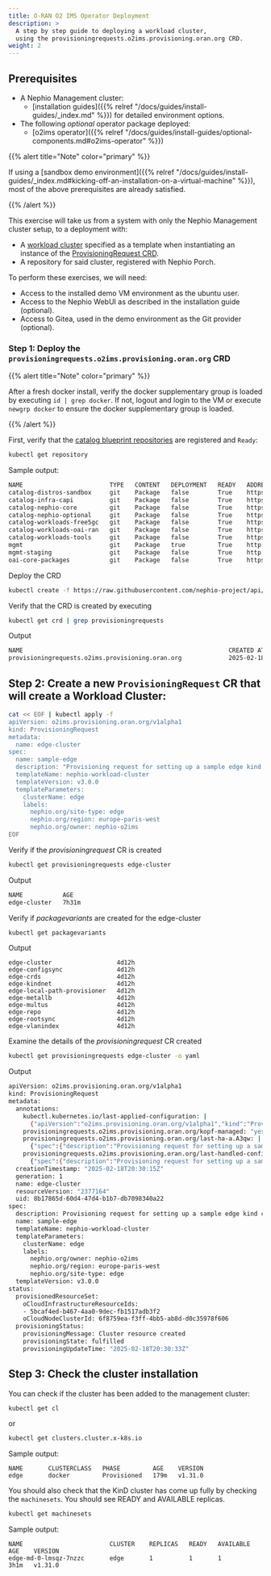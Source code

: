 ```yaml
---
title: O-RAN O2 IMS Operator Deployment
description: >
  A step by step guide to deploying a workload cluster, 
  using the provisioningrequests.o2ims.provisioning.oran.org CRD.
weight: 2
---
```


## Prerequisites

- A Nephio Management cluster: 
  - [installation guides]({{% relref "/docs/guides/install-guides/_index.md" %}}) for detailed environment options.
- The following *optional* operator package deployed:
  - [o2ims operator]({{% relref "/docs/guides/install-guides/optional-components.md#o2ims-operator" %}})

{{% alert title="Note" color="primary" %}}

If using a [sandbox demo environment]({{% relref "/docs/guides/install-guides/_index.md#kicking-off-an-installation-on-a-virtual-machine" %}}), 
most of the above prerequisites are already satisfied.

{{% /alert %}}

This exercise will take us from a system with only the Nephio Management cluster setup, to a deployment with:

- A [workload cluster](https://github.com/nephio-project/catalog/tree/main/infra/capi/nephio-workload-cluster) specified as a template when instantiating an instance of the [ProvisioningRequest CRD](https://github.com/nephio-project/api/blob/main/config/crd/bases/o2ims.provisioning.oran.org_provisioningrequests.yaml).
- A repository for said cluster, registered with Nephio Porch.

To perform these exercises, we will need:

- Access to the installed demo VM environment as the ubuntu user.
- Access to the Nephio WebUI as described in the installation guide (optional).
- Access to Gitea, used in the demo environment as the Git provider (optional).


### Step 1: Deploy the `provisioningrequests.o2ims.provisioning.oran.org` CRD

{{% alert title="Note" color="primary" %}}

After a fresh docker install, verify the docker supplementary group is loaded by executing `id | grep docker`.
If not, logout and login to the VM or execute `newgrp docker` to ensure the docker supplementary group is loaded.

{{% /alert %}}

First, verify that the [catalog blueprint repositories](https://github.com/nephio-project/catalog.git) are registered 
and `Ready`:
```bash
kubectl get repository
```
Sample output:
```bash
NAME                        TYPE   CONTENT   DEPLOYMENT   READY   ADDRESS
catalog-distros-sandbox     git    Package   false        True    https://github.com/nephio-project/catalog.git
catalog-infra-capi          git    Package   false        True    https://github.com/nephio-project/catalog.git
catalog-nephio-core         git    Package   false        True    https://github.com/nephio-project/catalog.git
catalog-nephio-optional     git    Package   false        True    https://github.com/nephio-project/catalog.git
catalog-workloads-free5gc   git    Package   false        True    https://github.com/nephio-project/catalog.git
catalog-workloads-oai-ran   git    Package   false        True    https://github.com/nephio-project/catalog.git
catalog-workloads-tools     git    Package   false        True    https://github.com/nephio-project/catalog.git
mgmt                        git    Package   true         True    http://172.18.0.200:3000/nephio/mgmt.git
mgmt-staging                git    Package   false        True    http://172.18.0.200:3000/nephio/mgmt-staging.git
oai-core-packages           git    Package   false        True    https://github.com/OPENAIRINTERFACE/oai-packages.git
```

Deploy the CRD
```bash
kubectl create -f https://raw.githubusercontent.com/nephio-project/api/refs/heads/main/config/crd/bases/o2ims.provisioning.oran.org_provisioningrequests.yaml
```
Verify that the CRD is created by executing
```bash
kubectl get crd | grep provisioningrequests
```
Output
```bash
NAME                                                         CREATED AT
provisioningrequests.o2ims.provisioning.oran.org             2025-02-18T20:20:06Z
```

## Step 2: Create a new `ProvisioningRequest` CR that will create a Workload Cluster:
```bash
cat << EOF | kubectl apply -f
apiVersion: o2ims.provisioning.oran.org/v1alpha1
kind: ProvisioningRequest
metadata:
  name: edge-cluster
spec:
  name: sample-edge
  description: "Provisioning request for setting up a sample edge kind cluster."
  templateName: nephio-workload-cluster
  templateVersion: v3.0.0
  templateParameters:
    clusterName: edge
    labels:
      nephio.org/site-type: edge
      nephio.org/region: europe-paris-west
      nephio.org/owner: nephio-o2ims
EOF
```

Verify if the *provisioningrequest* CR is created
```bash
kubectl get provisioningrequests edge-cluster
```
Output
```bash
NAME           AGE
edge-cluster   7h31m
```

Verify if *packagevariants* are created for the edge-cluster
```bash
kubectl get packagevariants
```
Output
```bashNAME                          AGE
edge-cluster                  4d12h
edge-configsync               4d12h
edge-crds                     4d12h
edge-kindnet                  4d12h
edge-local-path-provisioner   4d12h
edge-metallb                  4d12h
edge-multus                   4d12h
edge-repo                     4d12h
edge-rootsync                 4d12h
edge-vlanindex                4d12h

```

Examine the details of the *provisioningrequest* CR created
```bash
kubectl get provisioningrequests edge-cluster -o yaml
```
Output
```bash
apiVersion: o2ims.provisioning.oran.org/v1alpha1
kind: ProvisioningRequest
metadata:
  annotations:
    kubectl.kubernetes.io/last-applied-configuration: |
      {"apiVersion":"o2ims.provisioning.oran.org/v1alpha1","kind":"ProvisioningRequest","metadata":{"annotations":{},"name":"edge-cluster"},"spec":{"description":"Provisioning request for setting up a sample edge kind cluster.","name":"sample-edge","templateName":"nephio-workload-cluster","templateParameters":{"clusterName":"edge","labels":{"nephio.org/owner":"nephio-o2ims","nephio.org/region":"europe-paris-west","nephio.org/site-type":"edge"}},"templateVersion":"v3.0.0"}}
    provisioningrequests.o2ims.provisioning.oran.org/kopf-managed: "yes"
    provisioningrequests.o2ims.provisioning.oran.org/last-ha-a.A3qw: |
      {"spec":{"description":"Provisioning request for setting up a sample edge kind cluster.","name":"sample-edge","templateName":"nephio-workload-cluster","templateParameters":{"clusterName":"edge","labels":{"nephio.org/owner":"nephio-o2ims","nephio.org/region":"europe-paris-west","nephio.org/site-type":"edge"}},"templateVersion":"v3.0.0"}}
    provisioningrequests.o2ims.provisioning.oran.org/last-handled-configuration: |
      {"spec":{"description":"Provisioning request for setting up a sample edge kind cluster.","name":"sample-edge","templateName":"nephio-workload-cluster","templateParameters":{"clusterName":"edge","labels":{"nephio.org/owner":"nephio-o2ims","nephio.org/region":"europe-paris-west","nephio.org/site-type":"edge"}},"templateVersion":"v3.0.0"}}
  creationTimestamp: "2025-02-18T20:30:15Z"
  generation: 1
  name: edge-cluster
  resourceVersion: "2377164"
  uid: 8b17865d-60d4-47d4-b1b7-db7098340a22
spec:
  description: Provisioning request for setting up a sample edge kind cluster.
  name: sample-edge
  templateName: nephio-workload-cluster
  templateParameters:
    clusterName: edge
    labels:
      nephio.org/owner: nephio-o2ims
      nephio.org/region: europe-paris-west
      nephio.org/site-type: edge
  templateVersion: v3.0.0
status:
  provisionedResourceSet:
    oCloudInfrastructureResourceIds:
    - 5bcaf4ed-b467-4aa0-9dec-fb1517adb3f2
    oCloudNodeClusterId: 6f8759ea-f3ff-4bb5-ab8d-d0c35978f606
  provisioningStatus:
    provisioningMessage: Cluster resource created
    provisioningState: fulfilled
    provisioningUpdateTime: "2025-02-18T20:30:33Z"
```

## Step 3: Check the cluster installation

You can check if the cluster has been added to the management cluster:

```bash
kubectl get cl
```
or
```bash
kubectl get clusters.cluster.x-k8s.io
```
Sample output:
```
NAME       CLUSTERCLASS   PHASE         AGE    VERSION
edge       docker         Provisioned   179m   v1.31.0
```

You should also check that the KinD cluster has come up fully by checking the `machinesets`. 
You should see READY and AVAILABLE replicas.

```bash
kubectl get machinesets
```
Sample output:
```
NAME                        CLUSTER    REPLICAS   READY   AVAILABLE   AGE    VERSION
edge-md-0-lmsqz-7nzzc       edge       1          1       1           3h1m   v1.31.0
```
